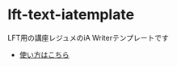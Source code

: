 # lft-text-iatemplate
LFT用の講座レジュメのiA Writerテンプレートです

- [使い方はこちら](https://github.com/toiee-lab/lft-text-iatemplate/wiki)

